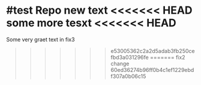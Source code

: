 #test Repo
new text
<<<<<<< HEAD
some more tesxt
<<<<<<< HEAD
=======
Some very graet text in fix3
>>>>>>> e53005362c2a2d5adab3fb250cefbd3a031296fe
=======
fix2 change
>>>>>>> 60ed36274b96ff0b4c1ef1229ebdf307a0b06c15
